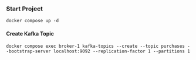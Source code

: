 
### Start Project
```
docker compose up -d
```

#### Create Kafka Topic
```
docker compose exec broker-1 kafka-topics --create --topic purchases --bootstrap-server localhost:9092 --replication-factor 1 --partitions 1
```